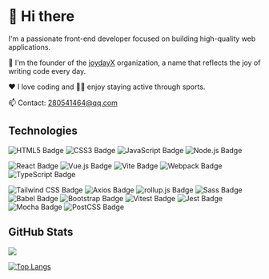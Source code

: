 # 👋 Hi there

I'm a passionate front-end developer focused on building high-quality web applications.

🚀 I'm the founder of the [joydayX](https://github.com/joydayX) organization, a name that reflects the joy of writing code every day.

❤️ I love coding and 🏃‍♂️ enjoy staying active through sports.

📫 Contact: <280541464@qq.com>

## Technologies

<div :class="$style.technologies">

![HTML5 Badge](https://img.shields.io/badge/HTML5-E34F26?logo=html5&logoColor=fff&style=flat)
![CSS3 Badge](https://img.shields.io/badge/CSS3-1572B6?logo=css3&logoColor=fff&style=flat)
![JavaScript Badge](https://img.shields.io/badge/JavaScript-F7DF1E?logo=javascript&logoColor=000&style=flat)
![Node.js Badge](https://img.shields.io/badge/Node.js-393?logo=nodedotjs&logoColor=fff&style=flat)

![React Badge](https://img.shields.io/badge/React-61DAFB?logo=react&logoColor=000&style=flat)
![Vue.js Badge](https://img.shields.io/badge/Vue.js-4FC08D?logo=vuedotjs&logoColor=fff&style=flat)
![Vite Badge](https://img.shields.io/badge/Vite-646CFF?logo=vite&logoColor=fff&style=flat)
![Webpack Badge](https://img.shields.io/badge/Webpack-8DD6F9?logo=webpack&logoColor=000&style=flat)
![TypeScript Badge](https://img.shields.io/badge/TypeScript-3178C6?logo=typescript&logoColor=fff&style=flat)

![Tailwind CSS Badge](https://img.shields.io/badge/Tailwind%20CSS-06B6D4?logo=tailwindcss&logoColor=fff&style=flat)
![Axios Badge](https://img.shields.io/badge/Axios-5A29E4?logo=axios&logoColor=fff&style=flat)
![rollup.js Badge](https://img.shields.io/badge/rollup.js-EC4A3F?logo=rollupdotjs&logoColor=fff&style=flat)
![Sass Badge](https://img.shields.io/badge/Sass-C69?logo=sass&logoColor=fff&style=flat)
![Babel Badge](https://img.shields.io/badge/Babel-F9DC3E?logo=babel&logoColor=000&style=flat)
![Bootstrap Badge](https://img.shields.io/badge/Bootstrap-7952B3?logo=bootstrap&logoColor=fff&style=flat)
![Vitest Badge](https://img.shields.io/badge/Vitest-6E9F18?logo=vitest&logoColor=fff&style=flat)
![Jest Badge](https://img.shields.io/badge/Jest-C21325?logo=jest&logoColor=fff&style=flat)
![Mocha Badge](https://img.shields.io/badge/Mocha-8D6748?logo=mocha&logoColor=fff&style=flat)
![PostCSS Badge](https://img.shields.io/badge/PostCSS-DD3A0A?logo=postcss&logoColor=fff&style=flat)

</div>

## GitHub Stats

<div :class="$style.stats">

<img src="https://github-readme-stats.vercel.app/api?username=zm8&show_icons=true&theme=vue&hide_rank=true" />

[![Top Langs](https://github-readme-stats.vercel.app/api/top-langs/?username=zm8&show_icons=true&theme=vue&layout=compact)](https://github.com/anuraghazra/github-readme-stats)

</div>

<style module>
  .technologies {
    :global(p) {
        display: flex;
        gap: 20px;
    }
  }

  .stats{
    display: flex;
    gap: 20px;
    :global(p){
        margin: 0;
    }
  }
</style>
